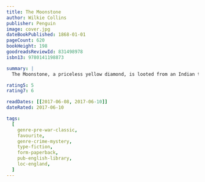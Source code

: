 ```yaml
---
title: The Moonstone
author: Wilkie Collins
publisher: Penguin
image: cover.jpg
dateBookPublished: 1868-01-01
pageCount: 620
bookHeight: 198
goodreadsReviewId: 831498978
isbn13: 9780141198873

summary: |
  The Moonstone, a priceless yellow diamond, is looted from an Indian temple and maliciously bequeathed to Rachel Verinder. On her eighteenth birthday, her friend and suitor Franklin Blake brings the gift to her. That very night, it is stolen again. No one is above suspicion, as the idiosyncratic Sergeant Cuff and the Franklin piece together a puzzling series of events as mystifying as an opium dream and as deceptive as the nearby Shivering Sand. The intricate plot and modern technique of multiple narrators made Wilkie Collins's 1868 work a huge success in the Victorian sensation genre. With a reconstruction of the crime, red herrings and a 'locked-room' puzzle, The Moonstone was also a major precursor of the modern mystery novel.

rating5: 5
rating7: 6

readDates: [[2017-06-08, 2017-06-10]]
dateRated: 2017-06-10

tags:
  [
    genre-pre-war-classic,
    favourite,
    genre-crime-mystery,
    type-fiction,
    form-paperback,
    pub-english-library,
    loc-england,
  ]
---
```

